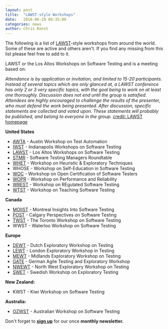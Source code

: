 ```yaml
---
layout: post
title:  "LAWST-style Workshops"
date:   2016-06-29 09:35:00
categories: news
author: Chris Kenst
---
```


The following is a list of [LAWST](http://lawst.com/)-style workshops from around the world. Some of these are active and others aren't. If you find any missing from this list please feel free to add to it.

LAWST or the Los Altos Workshops on Software Testing and is a meeting based on:

_Attendance is by application or invitation, and limited to 15-20 participants. Instead of several topics which are only glanced at, a LAWST conference has only 2 or 3 very specific topics, with the goal being to work on at least one thoroughly. Discussion does not end until the group is satisfied. Attendees are highly encouraged to challenge the results of the presenter, who must defend the work being presented. After discussion, specific statements are collected and voted upon. These statements will probably be published, and belong to everyone in the group._ [credit: LAWST homepage](http://lawst.com/)

**United States**

- [AWTA](http://pettichord.com/awta6.html) - Austin Workshop on Test Automation
- [IWST](http://indianapolisworkshops.com/) - Indianapolis Workshops on Software Testing
- [LAWST](http://lawst.com/?page_id=11) - Los Altos Workshops on Software Testing
- [STMR](http://www.kaner.com/pdfs/stmr2000.pdf) - Software Testing Managers Roundtable
- [WHET](http://lawst.com/?page_id=10) - Workshop on Heuristic & Exploratory Techniques
- WHOSE - Workshop on Self-Education in Software Testing
- [WOC](http://lawst.com/?page_id=8) - Workshop on Open Certification of Software Testers
- [WOPR](http://www.performance-workshop.org/) - Workshop on Performance and Reliability
- [WREST](http://www.wrestworkshop.com/) - Workshop on REgulated Software Testing
- [WTST](http://wtst.org/) - Workshop on Teaching Software Testing

**Canada**

- [MOIIST](http://www.moiist.org/) - Montreal Insights Into Software Testing
- [POST](http://www.postworkshop.ca/index.html) - Calgary Perspectives on Software Testing
- [TWST](http://www.quality-intelligence.com/TWST.htm) -  The Toronto Workshop on Software Testing
- WWST - Waterloo Workshop on Software Testing

**Europe**

- [DEWT](https://dewt.wordpress.com/2016/01/27/dewt6-the-medium-is-the-message/) - Dutch Exploratory Workshop on Testing
- [LEWT](http://www.workroom-productions.com/LEWT.html) - London Exploratory Workshop in Testing
- [MEWT](https://mewtblog.wordpress.com/) - Midlands Exploratory Workshop on Testing
- [GATE](http://gate-workshop.de/) - German Agile Testing and Exploratory Workshop
- [NWEWT](https://nwewt.wordpress.com/) - North West Exploratory Workshop on Testing
- [SWET](http://testers-headache.blogspot.com/2010/10/swedish-workshop-on-exploratory-testing.html) - Swedish Workshop on Exploratory Testing

**New Zealand:**

- KWST - Kiwi Workshop on Software Testing

**Australia:**

- [OZWST](https://ozwst.wordpress.com/) - Australian Workshop on Software Testing

Don't forget to **[sign up](http://eepurl.com/c4paYT)** for our once **monthly newsletter.**

